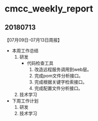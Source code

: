 # cmcc_weekly_report

## 20180713
【07月09日-07月13日周报】
- 本周工作总结
    1. 研发
        - 代码检查工具
            1. 改造远程服务调用到web层。
            2. 完成pom文件分析接口。
            3. 完成根据关键字检索接口。
            4. 完成配置文件分析接口。
    2. 技术学习
- 下周工作计划
    1. 研发
    2. 技术学习
